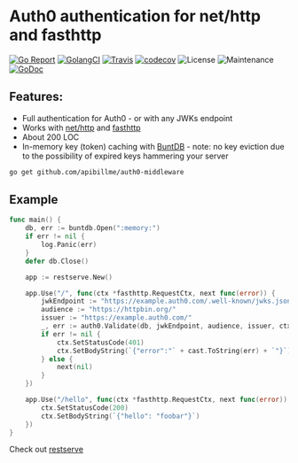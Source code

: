 # Auth0 authentication for net/http and fasthttp

[![Go Report](https://goreportcard.com/badge/github.com/apibillme/auth0)](https://goreportcard.com/report/github.com/apibillme/auth0) [![GolangCI](https://golangci.com/badges/github.com/apibillme/auth0.svg)](https://golangci.com/r/github.com/apibillme/auth0) [![Travis](https://travis-ci.org/apibillme/auth0.svg?branch=master)](https://travis-ci.org/apibillme/auth0#) [![codecov](https://codecov.io/gh/apibillme/auth0/branch/master/graph/badge.svg)](https://codecov.io/gh/apibillme/auth0) ![License](https://img.shields.io/github/license/mashape/apistatus.svg) ![Maintenance](https://img.shields.io/maintenance/yes/2018.svg) [![GoDoc](https://godoc.org/github.com/apibillme/auth0?status.svg)](https://godoc.org/github.com/apibillme/auth0)


## Features:
* Full authentication for Auth0 - or with any JWKs endpoint
* Works with [net/http](https://golang.org/pkg/net/http/) and [fasthttp](https://github.com/valyala/fasthttp)
* About 200 LOC
* In-memory key (token) caching with [BuntDB](https://github.com/tidwall/buntdb) - note: no key eviction due to the possibility of expired keys hammering your server

```bash
go get github.com/apibillme/auth0-middleware
```

## Example

```go
func main() {
    db, err := buntdb.Open(":memory:")
    if err != nil {
        log.Panic(err)
    }
    defer db.Close()

    app := restserve.New()

    app.Use("/", func(ctx *fasthttp.RequestCtx, next func(error)) {
        jwkEndpoint := "https://example.auth0.com/.well-known/jwks.json"
        audience := "https://httpbin.org/"
        issuer := "https://example.auth0.com/"
        _, err := auth0.Validate(db, jwkEndpoint, audience, issuer, ctx)
        if err != nil {
            ctx.SetStatusCode(401)
            ctx.SetBodyString(`{"error":"` + cast.ToString(err) + `"}`)
        } else {
            next(nil)
        }
    })

    app.Use("/hello", func(ctx *fasthttp.RequestCtx, next func(error)) {
        ctx.SetStatusCode(200)
        ctx.SetBodyString(`{"hello": "foobar"}`)
    })
}
```
Check out [restserve](https://github.com/apibillme/restserve)
